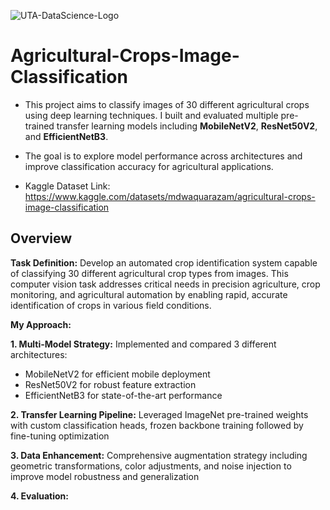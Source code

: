 ![UTA-DataScience-Logo](https://github.com/user-attachments/assets/6d626bcc-5430-4356-927b-97764939109d)

# Agricultural-Crops-Image-Classification

* This project aims to classify images of 30 different agricultural crops using deep learning techniques. I built and evaluated multiple pre-trained transfer learning models including **MobileNetV2**, **ResNet50V2**, and **EfficientNetB3**.
  
* The goal is to explore model performance across architectures and improve classification accuracy for agricultural applications.

* Kaggle Dataset Link: https://www.kaggle.com/datasets/mdwaquarazam/agricultural-crops-image-classification

## Overview

**Task Definition:** Develop an automated crop identification system capable of classifying 30 different agricultural crop types from images. This computer vision task addresses critical needs in precision agriculture, crop monitoring, and agricultural automation by enabling rapid, accurate identification of crops in various field conditions.

**My Approach:** 

**1. Multi-Model Strategy:**
Implemented and compared 3 different architectures:
   * MobileNetV2 for efficient mobile deployment
   * ResNet50V2 for robust feature extraction
   * EfficientNetB3 for state-of-the-art performance

**2. Transfer Learning Pipeline:** Leveraged ImageNet pre-trained weights with custom classification heads, frozen backbone training followed by fine-tuning optimization

**3. Data Enhancement:** Comprehensive augmentation strategy including geometric transformations, color adjustments, and noise injection to improve model robustness and generalization

**4. Evaluation:** 
